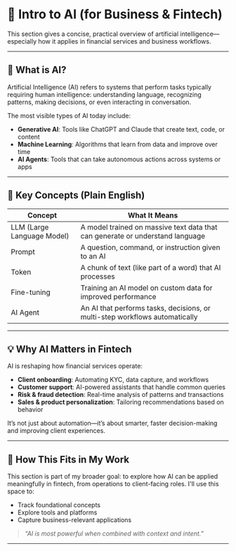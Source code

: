 # 🧠 Intro to AI (for Business & Fintech)

This section gives a concise, practical overview of artificial intelligence—especially how it applies in financial services and business workflows.

---

## 🤖 What is AI?

Artificial Intelligence (AI) refers to systems that perform tasks typically requiring human intelligence: understanding language, recognizing patterns, making decisions, or even interacting in conversation.

The most visible types of AI today include:
- **Generative AI**: Tools like ChatGPT and Claude that create text, code, or content
- **Machine Learning**: Algorithms that learn from data and improve over time
- **AI Agents**: Tools that can take autonomous actions across systems or apps

---

## 🧩 Key Concepts (Plain English)

| Concept             | What It Means                                                  |
|---------------------|----------------------------------------------------------------|
| LLM (Large Language Model) | A model trained on massive text data that can generate or understand language |
| Prompt              | A question, command, or instruction given to an AI             |
| Token               | A chunk of text (like part of a word) that AI processes        |
| Fine-tuning         | Training an AI model on custom data for improved performance   |
| AI Agent            | An AI that performs tasks, decisions, or multi-step workflows automatically |

---

## 💡 Why AI Matters in Fintech

AI is reshaping how financial services operate:

- **Client onboarding**: Automating KYC, data capture, and workflows
- **Customer support**: AI-powered assistants that handle common queries
- **Risk & fraud detection**: Real-time analysis of patterns and transactions
- **Sales & product personalization**: Tailoring recommendations based on behavior

It’s not just about automation—it’s about smarter, faster decision-making and improving client experiences.

---

## 🚀 How This Fits in My Work

This section is part of my broader goal: to explore how AI can be applied meaningfully in fintech, from operations to client-facing roles. I'll use this space to:
- Track foundational concepts
- Explore tools and platforms
- Capture business-relevant applications

> _“AI is most powerful when combined with context and intent.”_

---
